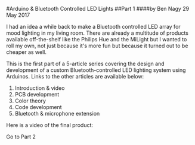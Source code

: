 #Arduino & Bluetooth Controlled LED Lights
##Part 1
####by Ben Nagy 29 May 2017

I had an idea a while back to make a Bluetooth controlled LED array for mood lighting in my living room. There are already a multitude of products available off-the-shelf like the Philips Hue and the MiLight but I wanted to roll my own, not just because it's more fun but because it turned out to be cheaper as well.

This is the first part of a 5-article series covering the design and development of a custom Bluetooth-controlled LED lighting system using Arduinos. Links to the other articles are available below:

1. Introduction & video
2. PCB development
3. Color theory
4. Code development
5. Bluetooth & microphone extension

Here is a video of the final product:

<link> Go to Part 2</link>
